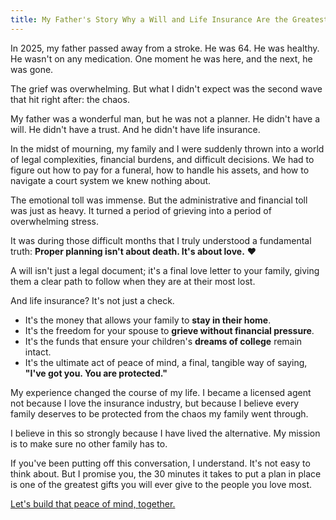 ```yaml
---
title: My Father's Story Why a Will and Life Insurance Are the Greatest Acts of Love
---
```


In 2025, my father passed away from a stroke. He was 64. He was healthy. He wasn't on any medication. One moment he was here, and the next, he was gone.

The grief was overwhelming. But what I didn't expect was the second wave that hit right after: the chaos.

My father was a wonderful man, but he was not a planner. He didn't have a will. He didn't have a trust. And he didn't have life insurance.

In the midst of mourning, my family and I were suddenly thrown into a world of legal complexities, financial burdens, and difficult decisions. We had to figure out how to pay for a funeral, how to handle his assets, and how to navigate a court system we knew nothing about.

The emotional toll was immense. But the administrative and financial toll was just as heavy. It turned a period of grieving into a period of overwhelming stress.

It was during those difficult months that I truly understood a fundamental truth: **Proper planning isn't about death. It's about love.** ❤️

A will isn't just a legal document; it's a final love letter to your family, giving them a clear path to follow when they are at their most lost.

And life insurance? It's not just a check.

* It's the money that allows your family to **stay in their home**.
* It's the freedom for your spouse to **grieve without financial pressure**.
* It's the funds that ensure your children's **dreams of college** remain intact.
* It's the ultimate act of peace of mind, a final, tangible way of saying, **"I've got you. You are protected."**

My experience changed the course of my life. I became a licensed agent not because I love the insurance industry, but because I believe every family deserves to be protected from the chaos my family went through.

I believe in this so strongly because I have lived the alternative. My mission is to make sure no other family has to.

If you've been putting off this conversation, I understand. It's not easy to think about. But I promise you, the 30 minutes it takes to put a plan in place is one of the greatest gifts you will ever give to the people you love most.

[Let's build that peace of mind, together.](/#contact)